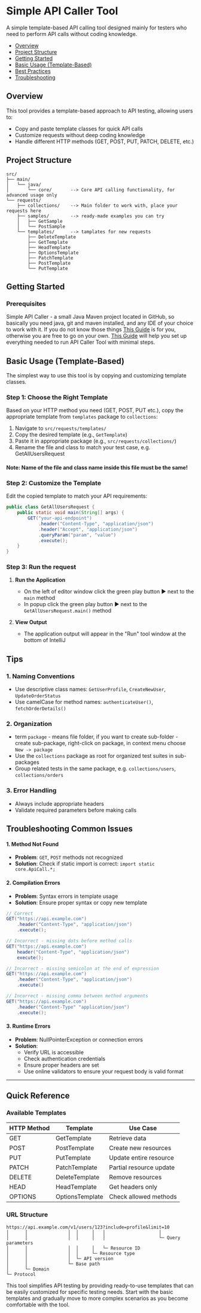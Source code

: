 # Simple API Caller Tool

A simple template-based API calling tool designed mainly for testers who need to perform API calls 
without coding knowledge.

- [Overview](#overview)
- [Project Structure](#project-structure)
- [Getting Started](#getting-started)
- [Basic Usage (Template-Based)](#basic-usage-template-based)
- [Best Practices](#tips)
- [Troubleshooting](#troubleshooting-common-issues)

## Overview

This tool provides a template-based approach to API testing, allowing users to:
- Copy and paste template classes for quick API calls
- Customize requests without deep coding knowledge
- Handle different HTTP methods (GET, POST, PUT, PATCH, DELETE, etc.)

## Project Structure

```
src/
├── main/
│   └── java/
│       └── core/       --> Core API calling functionality, for advanced usage only
└── requests/
    ├── collections/    --> Main folder to work with, place your requests here
    ├── samples/        --> ready-made examples you can try
    │   ├── GetSample
    │   └── PostSample
    └── templates/      --> tamplates for new requests
        ├── DeleteTemplate
        ├── GetTemplate
        ├── HeadTemplate
        ├── OptionsTemplate
        ├── PatchTemplate
        ├── PostTemplate
        └── PutTemplate
```

## Getting Started

### Prerequisites

Simple API Caller - a small Java Maven project located in GitHub, so basically you need java, git and maven installed, 
and any IDE of your choice to work with it. 
If you do not know those things [This Guide](ide_setup.md#api-caller-tool-prerequisites) is for you, 
otherwise you are free to go on your own. [This Guide](ide_setup.md#api-caller-tool-prerequisites) 
will help you set up everything needed to run API Caller Tool with minimal steps.

## Basic Usage (Template-Based)

The simplest way to use this tool is by copying and customizing template classes.

### Step 1: Choose the Right Template

Based on your HTTP method you need (GET, POST, PUT etc.), copy the appropriate template 
from `templates` package to `collections`:

1. Navigate to `src/requests/templates/`
2. Copy the desired template (e.g., `GetTemplate`)
3. Paste it in appropriate package (e.g., `src/requests/collections/`)
4. Rename the file and class to match your test case, e.g. GetAllUsersRequest

#### Note: Name of the file and class name inside this file must be the same!

### Step 2: Customize the Template

Edit the copied template to match your API requirements:

```java
public class GetAllUsersRequest {
    public static void main(String[] args) {
        GET("your-api-endpoint")
            .header("Content-Type", "application/json")
            .header("Accept", "application/json")
            .queryParam("param", "value")
            .execute();
    }
}
```

### Step 3: Run the request

1. **Run the Application**
    - On the left of editor window click the green play button ▶ next to the `main` method
    - In popup click the green play button ▶ next to the `GetAllUsersRequest.main()` method

2. **View Output**
    - The application output will appear in the "Run" tool window at the bottom of IntelliJ


## Tips

### 1. Naming Conventions
- Use descriptive class names: `GetUserProfile`, `CreateNewUser`, `UpdateOrderStatus`
- Use camelCase for method names: `authenticateUser()`, `fetchOrderDetails()`

### 2. Organization
- term `package` - means file folder, if you want to create sub-folder - create sub-package, 
right-click on package, in context menu choose `New -> package`
- Use the `collections` package as root for organized test suites in sub-packages
- Group related tests in the same package, e.g. `collections/users`, `collections/orders`

### 3. Error Handling
- Always include appropriate headers
- Validate required parameters before making calls


## Troubleshooting Common Issues

#### 1. Method Not Found
- **Problem**: `GET`, `POST` methods not recognized
- **Solution**: Check if static import is correct: `import static core.ApiCall.*;`

#### 2. Compilation Errors
- **Problem**: Syntax errors in template usage
- **Solution**: Ensure proper syntax or copy new template
```java
// Correct
GET("https://api.example.com")
    .header("Content-Type", "application/json")
    .execute();

// Incorrect - missing dots before method calls
GET("https://api.example.com")
    header("Content-Type", "application/json")
    execute();

// Incorrect - missing semicolon at the end of expression
GET("https://api.example.com")
    .header("Content-Type", "application/json")
    .execute()

// Incorrect - missing comma between method arguments
GET("https://api.example.com")
    .header("Content-Type" "application/json")
    .execute();
```

#### 3. Runtime Errors
- **Problem**: NullPointerException or connection errors
- **Solution**: 
  - Verify URL is accessible
  - Check authentication credentials
  - Ensure proper headers are set
  - Use online validators to ensure your request body is valid format

---

## Quick Reference

### Available Templates
| HTTP Method | Template | Use Case |
|-------------|----------|----------|
| GET | GetTemplate | Retrieve data |
| POST | PostTemplate | Create new resources |
| PUT | PutTemplate | Update entire resource |
| PATCH | PatchTemplate | Partial resource update |
| DELETE | DeleteTemplate | Remove resources |
| HEAD | HeadTemplate | Get headers only |
| OPTIONS | OptionsTemplate | Check allowed methods |


### URL Structure
```
https://api.example.com/v1/users/123?include=profile&limit=10
│      │               │  │     │   │                    │
│      │               │  │     │   │                    └─ Query parameters
│      │               │  │     │   └─ Resource ID
│      │               │  │     └─ Resource type
│      │               │  └─ API version
│      │               └─ Base path
│      └─ Domain
└─ Protocol
```

This tool simplifies API testing by providing ready-to-use templates that can be easily customized for specific testing needs. 
Start with the basic templates and gradually move to more complex scenarios as you become comfortable with the tool.